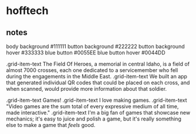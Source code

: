 # hofftech
## notes
body background #111111 button background #222222 button background hover #333333 blue button #0055EE blue button hover #0044DD

.grid-item-text The Field Of Heroes, a memorial in central Idaho, is a field of almost 7000 crosses, each one dedicated to a servicemember who fell during the engagements in the Middle East.
.grid-item-text We built an app that generated individual QR codes that could be placed on each cross, and when scanned, would provide more information about that soldier.

.grid-item-text Games!
.grid-item-text I love making games.
.grid-item-text "Video games are the sum total of every expressive medium of all time, made interactive."
.grid-item-text I'm a big fan of games that showcase new mechanics; it's easy to juice and polish a game, but it's really something else to make a game that <i>feels</i> good.


<!-- :markdown
	I grew up watching science fiction. *Tron*, *The Fifth Element* and *The Next Generation* basically shaped my childhood.

	These worlds....something something. It was mysterious and alluring, and it made me realize technology could make the world a better place.

	We still think it can.

	something about technology -> social good

	I'm not a glorified toymaker; I don't create trivial nothings that cater only to the rich and privileged.

	That's not to say that I don't make toys. When I do, they're simple, accessible, and delightful.

	something about bringing high-tech to the masses, improving lives -->
